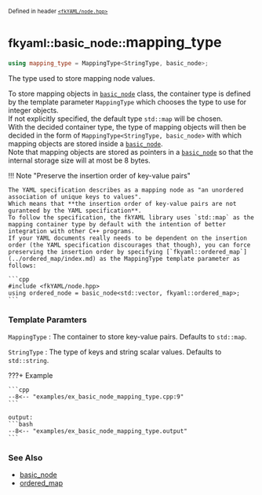 <small>Defined in header [`<fkYAML/node.hpp>`](https://github.com/fktn-k/fkYAML/blob/develop/include/fkYAML/node.hpp)</small>

# <small>fkyaml::basic_node::</small>mapping_type

```cpp
using mapping_type = MappingType<StringType, basic_node>;
```

The type used to store mapping node values.  

To store mapping objects in [`basic_node`](index.md) class, the container type is defined by the template parameter `MappingType` which chooses the type to use for integer objects.  
If not explicitly specified, the default type `std::map` will be chosen.  
With the decided container type, the type of mapping objects will then be decided in the form of `MappingType<StringType, basic_node>` with which mapping objects are stored inside a [`basic_node`](index.md).  
Note that mapping objects are stored as pointers in a [`basic_node`](index.md) so that the internal storage size will at most be 8 bytes.  

!!! Note "Preserve the insertion order of key-value pairs"

    The YAML specification describes as a mapping node as "an unordered association of unique keys to values".  
    Which means that **the insertion order of key-value pairs are not guranteed by the YAML specification**.  
    To follow the specification, the fkYAML library uses `std::map` as the mapping container type by default with the intention of better integration with other C++ programs.  
    If your YAML documents really needs to be dependent on the insertion order (the YAML specification discourages that though), you can force preserving the insertion order by specifying [`fkyaml::ordered_map`](../ordered_map/index.md) as the MappingType template parameter as follows:

    ```cpp
    #include <fkYAML/node.hpp>
    using ordered_node = basic_node<std::vector, fkyaml::ordered_map>;
    ```

### **Template Paramters**

`MappingType`
:   The container to store key-value pairs. Defaults to `std::map`.

`StringType`
:   The type of keys and string scalar values. Defaults to `std::string`.

???+ Example

    ```cpp
    --8<-- "examples/ex_basic_node_mapping_type.cpp:9"
    ```

    output:
    ```bash
    --8<-- "examples/ex_basic_node_mapping_type.output"
    ```

### **See Also**

* [basic_node](index.md)
* [ordered_map](../ordered_map/index.md)
